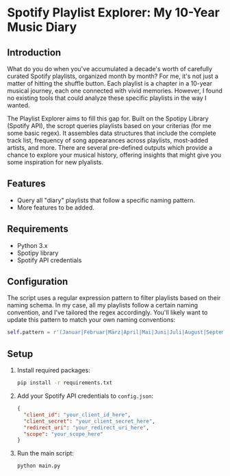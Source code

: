 # Spotify Playlist Explorer: My 10-Year Music Diary

## Introduction

What do you do when you've accumulated a decade's worth of carefully curated Spotify playlists, organized month by month? For me, it's not just a matter of hitting the shuffle button. Each playlist is a chapter in a 10-year musical journey, each one connected with vivid memories. However, I found no existing tools that could analyze these specific playlists in the way I wanted.

The Playlist Explorer aims to fill this gap for. Built on the Spotipy Library (Spotify API), the scropt queries playlists based on your criterias (for me some basic regex). It assembles data structures that include the complete track list, frequency of song appearances across playlists, most-added artists, and more. There are several pre-defined outputs which provide a chance to explore your musical history, offering insights that might give you some inspiration for new plyalists.

## Features

- Query all "diary" playlists that follow a specific naming pattern.
- More features to be added.

## Requirements

- Python 3.x
- Spotipy library
- Spotify API credentials

## Configuration

The script uses a regular expression pattern to filter playlists based on their naming schema. In my case, all my playlists follow a certain naming convention, and I've tailored the regex accordingly. You'll likely want to update this pattern to match your own naming conventions:

```python
self.pattern = r'(Januar|Februar|März|April|Mai|Juni|Juli|August|September|Oktober|November|Dezember)(?: und (Januar|Februar|März|April|Mai|Juni|Juli|August|September|Oktober|November|Dezember))? \d{4} *- *+'
```

## Setup

1. Install required packages:
   ```bash
   pip install -r requirements.txt
   ```
   
2. Add your Spotify API credentials to `config.json`:
   ```json
   {
     "client_id": "your_client_id_here",
     "client_secret": "your_client_secret_here",
     "redirect_uri": "your_redirect_uri_here",
     "scope": "your_scope_here"
   }
   ```
   
3. Run the main script:
   ```bash
   python main.py
   ```

